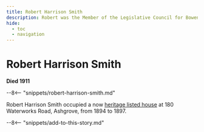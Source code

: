 ```yaml
---
title: Robert Harrison Smith
description: Robert was the Member of the Legislative Council for Bowen
hide:
  - toc
  - navigation 
---
```


# Robert Harrison Smith

**Died 1911**

--8<-- "snippets/robert-harrison-smith.md"

Robert Harrison Smith occupied a now [heritage listed house](https://heritage.brisbane.qld.gov.au/heritage-places/193) at 180 Waterworks Road, Ashgrove, from 1894 to 1897. 

--8<-- "snippets/add-to-this-story.md"